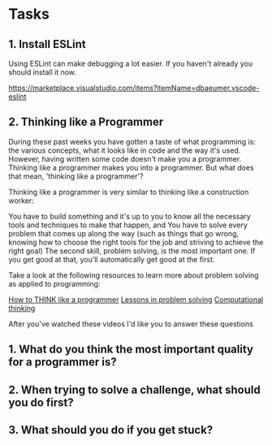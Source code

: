 # Tasks

## 1. Install ESLint

Using ESLint can make debugging a lot easier. If you haven't already you should install it now.

https://marketplace.visualstudio.com/items?itemName=dbaeumer.vscode-eslint

## 2. Thinking like a Programmer

During these past weeks you have gotten a taste of what programming is: the various concepts, what it looks like in code and the way it's used. However, having written some code doesn't make you a programmer. Thinking like a programmer makes you into a programmer. But what does that mean, 'thinking like a programmer'?

Thinking like a programmer is very similar to thinking like a construction worker:

You have to build something and it's up to you to know all the necessary tools and techniques to make that happen, and
You have to solve every problem that comes up along the way (such as things that go wrong, knowing how to choose the right tools for the job and striving to achieve the right goal)
The second skill, problem solving, is the most important one. If you get good at that, you'll automatically get good at the first.

Take a look at the following resources to learn more about problem solving as applied to programming:

[How to THINK like a programmer](https://www.youtube.com/watch?v=NNazO2tMHno)
[Lessons in problem solving](https://www.freecodecamp.org/news/how-to-think-like-a-programmer-lessons-in-problem-solving-d1d8bf1de7d2/)
[Computational thinking](https://www.youtube.com/watch?v=qbnTZCj0ugI)

After you've watched these videos I'd like you to answer these questions

## 1. What do you think the most important quality for a programmer is?

<!-- POSITIVE ATTITUDE, COMMUNICATION SKILLS, QUICK LEARNING ABILITY -->

## 2. When trying to solve a challenge, what should you do first?

<!-- Understand, plan, devide -->

## 3. What should you do if you get stuck?

<!-- Debug, Reassess, Research -->
